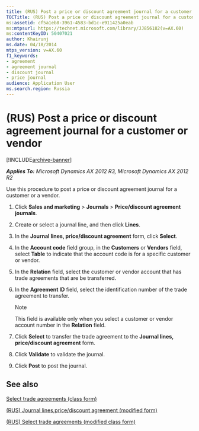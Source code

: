 ```yaml
---
title: (RUS) Post a price or discount agreement journal for a customer or vendor
TOCTitle: (RUS) Post a price or discount agreement journal for a customer or vendor
ms:assetid: cf5a1eb8-3961-4583-bd1c-e911425a0eab
ms:mtpsurl: https://technet.microsoft.com/library/JJ856182(v=AX.60)
ms:contentKeyID: 50407021
author: Khairunj
ms.date: 04/18/2014
mtps_version: v=AX.60
f1_keywords:
- agreement
- agreement journal
- discount journal
- price journal
audience: Application User
ms.search.region: Russia
---
```


# (RUS) Post a price or discount agreement journal for a customer or vendor 


[!INCLUDE[archive-banner](includes/archive-banner.md)]


_**Applies To:** Microsoft Dynamics AX 2012 R3, Microsoft Dynamics AX 2012 R2_

Use this procedure to post a price or discount agreement journal for a customer or a vendor.

1.  Click **Sales and marketing** \> **Journals** \> **Price/discount agreement journals**.

2.  Create or select a journal line, and then click **Lines**.

3.  In the **Journal lines, price/discount agreement** form, click **Select**.

4.  In the **Account code** field group, in the **Customers** or **Vendors** field, select **Table** to indicate that the account code is for a specific customer or vendor.

5.  In the **Relation** field, select the customer or vendor account that has trade agreements that are be transferred.

6.  In the **Agreement ID** field, select the identification number of the trade agreement to transfer.
    

    > [!NOTE]
    > <P>This field is available only when you select a customer or vendor account number in the <STRONG>Relation</STRONG> field.</P>



7.  Click **Select** to transfer the trade agreement to the **Journal lines, price/discount agreement** form.

8.  Click **Validate** to validate the journal.

9.  Click **Post** to post the journal.

## See also

[Select trade agreements (class form)](https://technet.microsoft.com/library/aa583323\(v=ax.60\))

[(RUS) Journal lines,price/discount agreement (modified form)](https://technet.microsoft.com/library/jj852146\(v=ax.60\))

[(RUS) Select trade agreements (modified class form)](https://technet.microsoft.com/library/jj853176\(v=ax.60\))

  


